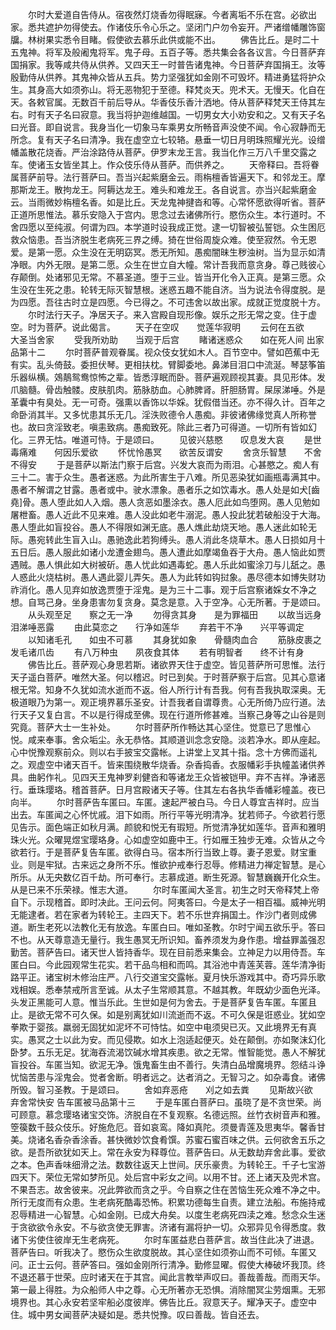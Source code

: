 <!-- { "loadSidebar": true } -->
　　尔时大爱道自告侍从。宿夜然灯烧香勿得眠寐。今者离垢不乐在宫。必欲出家。悉共遮护勿得使去。作诸伎乐令心乐之。坚闭门户勿令妄开。严诸缯幡雕饰窗牖。林树果实悉令目睹。假使欲去慕乐此供或能不出。
　　佛告比丘。是时二十五鬼神。将军及般阇鬼将军。鬼子母。五百子等。悉共集会各各议言。今日菩萨弃国捐家。我等咸共侍从供养。又四天王一时普告诸鬼神。今日菩萨弃国捐王。汝等殷勤侍从供养。其鬼神众皆从五兵。势力坚强犹如金刚不可毁坏。精进勇猛将护众生。其身高大如须弥山。将无恶物犯于至德。释梵炎天。兜术天。无慢天。化自在天。各敕官属。无数百千前后导从。华香伎乐香汁洒地。侍从菩萨释梵天王侍其左右。时有天子名曰寂意。我当将护迦维越国。一切男女大小劝安和之。又有天子名曰光音。即自说言。我身当化一切象马车乘男女所畅音声没使不闻。令心寂静而无所念。复有天子名曰清净。我在虚空立七较辂。悬垂一切日月明珠照耀光光。设缯幡盖散花烧香。严治涂路侍从菩萨。伊罗末龙王言。我当化作三万八千里交露之车。使诸玉女皆坐其上。作众伎乐侍从菩萨。而供养之。
　　天帝释曰。吾将眷属菩萨前导。法行菩萨曰。吾当兴起紫磨金云。雨栴檀香皆遍天下。和邻龙王。摩那斯龙王。散拘龙王。阿耨达龙王。难头和难龙王。各自说言。亦当兴起紫磨金云。当雨微妙栴檀名香。如是比丘。天龙鬼神揵沓和等。心常怀愿欲得听省。菩萨正道所思惟法。慕乐安隐入于宫内。思念过去诸佛所行。愍伤众生。本行道时。不舍四愿以至纯淑。何谓为四。本学道时设我成正觉。逮一切智被弘誓铠。众生困厄救众恼患。吾当济脱生老病死三界之缚。猗在世俗周旋众难。使至寂然。令无恩爱。是第一愿。众生没在无明窈冥。悉无所知。愚痴闇昧生秽浊树。当为显示如清净眼。内外无限。是第二愿。众生在世立自大幢。常计吾我而意贪身。尊己贱彼心存颠倒。处诸邪见无常。不慕圣道。堕于三业。皆当开化令入正真。是第三愿。众生没在生死之患。轮转无际灭智慧根。迷惑五趣不能自济。当为说法令得度脱。是为四愿。吾往古时立是四愿。今已得之。不可违舍以故出家。成就正觉度脱十方。
　　尔时法行天子。净居天子。来入宫殿自现形像。娱乐之形无常之变。住于虚空。时为菩萨。说此偈言。
　　天子在空叹　　觉莲华寂明
　　云何在五欲　　大圣当舍家
　　受我所劝助　　当观于后宫
　　睹诸迷惑众　　如在死人间
出家品第十二
　　尔时菩萨普观眷属。视众伎女犹如木人。百节空中。譬如芭蕉中无有实。乱头倚鼓。委担伏琴。更相扶枕。臂脚委地。鼻涕目泪口中流涎。琴瑟筝笛乐器纵横。鵁鶄鸳鸯惊怖之辈。皆悉淳眠而卧。菩萨遍观顾视其妻。具见形体。发爪脑髓。骨齿触髅。皮肤肌肉。筋脉肪血。心肺脾肾。肝胆肠胃。屎尿涕唾。外是革囊中有臭处。无一可奇。强熏以香饰以华婇。犹假借当还。亦不得久计。百年之命卧消其半。又多忧患其乐无几。淫泆败德令人愚痴。非彼诸佛缘觉真人所称誉也。故曰贪淫致老。嗔恚致病。愚痴致死。除此三者乃可得道。一切所有皆如幻化。三界无怙。唯道可恃。于是颂曰。
　　见彼兴慈愍　　叹息发大哀
　　是世毒痛难　　何因乐爱欲
　　怀忧怜愚冥　　欲苦反谓安
　　舍贪乐智慧　　不舍不得安
　　于是菩萨以斯法门察于后宫。兴发大哀而为雨泪。心甚愍之。痴人有三十二。害于众生。愚者迷惑。为此所害生于八难。所见恶染犹如画瓶毒满其中。愚者不解谓之甘露。愚者或中。驶水漂象。愚者乐之如饮毒水。愚人处是如犬[齒　　堯]骨。愚人堕此如人入烟。愚人贪恶如墨涂衣。愚人厄此如鸟堕网。愚人见勉如屠枻畜。愚人近此不见来难。愚人没此如老牛溺泥。愚人投此犹若破船没于大海。愚人堕此如盲投谷。愚人不得限如渊无底。愚人燋此劫烧天地。愚人迷此如轮无际。愚宛转此生盲入山。愚驰逸此若狗缚头。愚人消此冬烧草木。愚人日损如月十五日后。愚人服此如诸小龙遭金翅鸟。愚人遭此如摩竭鱼吞于大舟。愚人恼此如贾遇贼。愚人惧此如大树被斫。愚人忧此如遇毒蛇。愚人乐此如蜜涂刀与儿舐之。愚人惑此火烧枯树。愚人遇此婴儿弄矢。愚人为此转如钩挝象。愚尽德本如博失财功祚消化。愚人见弃如放逸贾堕于淫鬼。是为三十二事。观于后宫察诸婇女不净之想。自骂己身。坐身患害勿复贪身。莫念是意。入于空净。心无所著。于是颂曰。
　　从头观至足　　察之无一净
　　勿得贪其身　　是为罪福田
　　以故当远身　　泪涕唾恶露
　　由此莫恋之　　行净如莲华
　　弃若干不净　　兴平等调定
　　以知诸毛孔　　如虫不可慕
　　其身犹如象　　骨髓肉血合
　　筋脉皮裹之　　发毛诸爪齿
　　有八万种虫　　夙夜食其体
　　若有明智者　　终不计有身
　　佛告比丘。菩萨观心身思若斯。诸欲界天住于虚空。皆见菩萨所可思惟。法行天子遥白菩萨。唯然大圣。何以稽迟。时已到矣。于时菩萨察于后宫。见其心意诸根无常。知身不久犹如流水逝而不返。俗人所行计有吾我。何有吾我执取深奥。无极道眼乃为第一。观正境界慕乐圣安。计吾我者自谓尊贵。心无所倚乃应行道。法行天子又复白言。不以是行得成至佛。现在行道所修甚难。当察己身等之山谷是则究竟。菩萨大士一生补处。
　　尔时菩萨所作畅达其心坚住。觉意已了思惟心悦。咸来奉事。舍众垢尘。永无恭恪。其顺道训念念安隐。淡若净水。即从座起。心中悦豫观察前众。则以右手披宝交露帐。上讲堂上叉其十指。念十方佛而遥礼之。观虚空中诸天百千。皆来围绕散华烧香。杂香捣香。衣服幡彩手执幢盖诸供养具。曲躬作礼。见四天王鬼神罗刹健沓和等诸龙王众皆被铠甲。弃不吉祥。净诸恶行。垂珠璎珞。稽首菩萨。日月宫殿诸天子等。住其左右各执华香幡彩幢盖。夜已向半。
　　尔时菩萨告车匿曰。车匿。速起严被白马。今日人尊宜吉祥时。应当出去。车匿闻之心怀忧戚。泪下如雨。所行平等光明清净。犹若师子。今欲若行愿见告示。面色端正如秋月满。颜貌和悦无有瑕短。所觉清净犹如莲华。音声和雅明珠火光。众曜晃煜宝璎珞身。心如虚空如鹿中王。行如雁王独步无难。众皆从之今欲若行。于是菩萨复告车匿。欲得白马。宿本所行当致上尊。妻子恩爱。财宝重业。则是牢狱。古来远之身所不乐。惟欲护戒奉行忍辱。修精进力禅定智慧。是心所乐。从无央数亿百千劫。所可奉行。志慕成道。断生死源。智慧巍巍开化众生。从是已来不乐荣禄。惟志大道。
　　尔时车匿闻大圣言。初生之时天帝释梵上帝自下。示现稽首。即时决此。王问云何。阿夷答曰。今是太子一相百福。威神光明无能逮者。若在家者为转轮王。主四天下。若不乐世弃捐国土。作沙门者则成佛道。断生老死以法教化无有放逸。车匿白曰。唯如圣教。尔时宁闻五欲乐乎。答曰不也。从天尊意造无量行。我生愚冥无所识知。畜养须发为身作患。增益罪盖强忍勤苦。菩萨告曰。诸天世人皆持香华。现在目前悉来集会。立神足力以用侍吾。车匿白曰。今此园观常生花实。若干品鸟相和而鸣。其浴池中青莲芙蓉。莲华清净街路平正。诸宝树木修治庄严。八行交道宝交露帐。夏月快乐游戏其中。奇巧异乐歌戏相娱。悉奉禁戒所言至诚。从太子生常顺其意。不越其教。年既幼少面色光泽。头发正黑能可人意。惟当乐此。生世如是何为舍去。于是菩萨复告车匿。车匿且止。是欲无常不可久保。如是别离犹如川流逝而不返。不可久保是诳惑业。犹如空拳欺于婴孩。羸弱无固犹如泥坏不可恃怙。如空中电须臾已灭。又此境界无有真实。愚冥之士以此为安。而见侵欺。如水上泡适起便灭。处在颠倒。亦如聚沫幻化卧梦。五乐无足。犹海吞流渴饮碱水增其疾患。欲之无常。惟智能觉。愚人不解犹盲投谷。车匿当知。欲泥无净。饿鬼畜生由不善行。失清白品增魔境界。怨结斗诤忧恼苦患与淫鬼会。觉者舍断。明者远之。达者消之。无智习之。如杂毒食。诸佛所毁。智习圣教。于是颂曰。
　　舍如弃恶疮　　刈之如去粪
　　见斯故兴欲　　弃舍常快安
告车匿被马品第十三
　　于是车匿白菩萨曰。虽晓了是不贪世荣。尚可顾意。慕念璎珞诸宝交饰。济脱自在不复观察。名德远照。丝竹衣树音声和雅。箜篌数千鼓众伎乐。好施危厄。音如哀鸾。降如真陀。须曼青莲及思夷华。馨香甘美。烧诸名香杂香涂香。甚快微妙饮食肴馔。苏蜜石蜜百味之供。云何欲舍五乐之欲。是吾所欲犹如天上。常在永安为释尊位。菩萨告曰。从无数劫弃舍此事。爱欲之本。色声香味细滑之法。数数往返天上世间。厌乐豪贵。为转轮王。千子七宝游四天下。荣位无常如梦所见。处后宫中彩女之间。以用不甘。还上诸天及兜术宫。不果吾志。故舍彼来。况此弊欲而贪之乎。今自察之住在苦恼生死众难不净之中。所行无度而有众患。生老病死酷毒恐怖。积累功德每生自责。建立法船。布施持戒忍辱精进一心智慧。心如金刚。已成大舟矣。以度生老病死四渎之难。愁念众生迷于贪欲欲令永安。不与欲贪使无罪害。济诸有漏将护一切。众邪异见令得悉度。救诸下劣使住彼岸无生老病死。
　　尔时车匿益悲白菩萨言。故当住此决了进退。菩萨告曰。听我决了。愍伤众生欲度脱故。其心坚住如须弥山而不可倾。车匿又问。正士云何。菩萨答曰。强如金刚所行清净。勤修显曜。假使大棒破坏我顶。终不退还慕于世荣。应时诸天在于其宫。闻此言教举声叹曰。善哉善哉。而雨天华。第一最上得胜。为众船师人中之尊。心无所著亦无恐惧。消除闇冥尘劳烟熏。无邪境界也。其心永安若坚牢船必度彼岸。佛告比丘。寂意天子。耀净天子。虚空中住。城中男女闻菩萨决疑如是。悉共悦豫。叹曰善哉。皆自还去。
